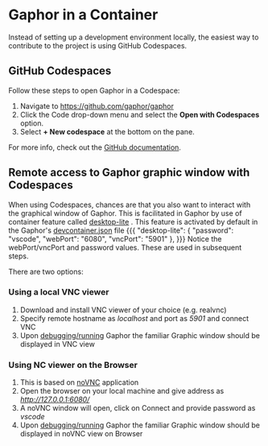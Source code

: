 # Gaphor in a Container

Instead of setting up a development environment locally, the easiest way
to contribute to the project is using GitHub Codespaces.

## GitHub Codespaces

Follow these steps to open Gaphor in a Codespace:
1. Navigate to https://github.com/gaphor/gaphor
1. Click the Code drop-down menu and select the **Open with Codespaces** option.
1. Select **+ New codespace** at the bottom on the pane.

For more info, check out the [GitHub documentation](https://docs.github.com/en/free-pro-team@latest/github/developing-online-with-codespaces/creating-a-codespace#creating-a-codespace).

## Remote access to Gaphor graphic window with Codespaces

When using Codespaces, chances are that you also want to interact with the 
graphical window of Gaphor.
This is facilitated in Gaphor by use of container feature called [desktop-lite](https://github.com/devcontainers/features/tree/main/src/desktop-lite) .
This feature is activated by default in the Gaphor's [devcontainer.json](https://github.com/gaphor/gaphor/blob/main/.devcontainer/devcontainer.json) file
{{{
    		"desktop-lite": {
			"password": "vscode",
			"webPort": "6080",
			"vncPort": "5901"
		},
}}}
Notice the webPort/vncPort and password values. These are used in subsequent steps.

There are two options:
### Using a local VNC viewer
1. Download and install VNC viewer of your choice (e.g. realvnc)
1. Specify remote hostname as *localhost* and port as *5901* and connect VNC
1. Upon [debugging/running](https://github.com/gaphor/gaphor/blob/main/.devcontainer/devcontainer.json) Gaphor the familiar Graphic window should be displayed in VNC view

### Using NC viewer on the Browser
1. This is based on [noVNC](https://novnc.com/info.html) application
1. Open the browser on your local machine and give address as *http://127.0.0.1:6080/*
1. A noVNC window will open, click on Connect and provide password as *vscode*
1. Upon [debugging/running](https://github.com/gaphor/gaphor/blob/main/.devcontainer/devcontainer.json) Gaphor the familiar Graphic window should be displayed in noVNC view on Browser